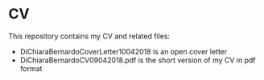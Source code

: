 # CV
This repository contains my CV and related files:

- DiChiaraBernardoCoverLetter10042018 is an open cover letter
- DiChiaraBernardoCV09042018.pdf is the short version of my CV in pdf format
